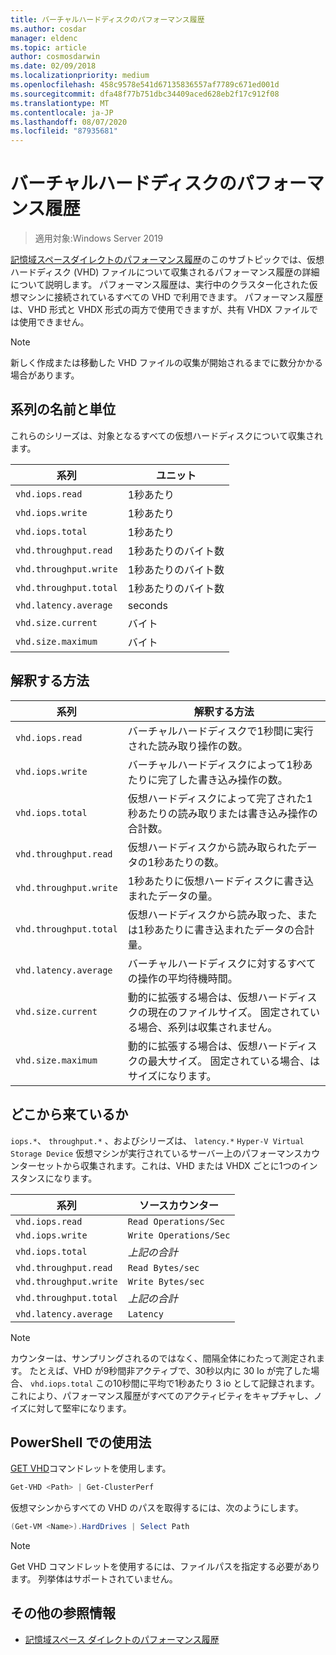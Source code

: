 ```yaml
---
title: バーチャルハードディスクのパフォーマンス履歴
ms.author: cosdar
manager: eldenc
ms.topic: article
author: cosmosdarwin
ms.date: 02/09/2018
ms.localizationpriority: medium
ms.openlocfilehash: 458c9578e541d67135836557af7789c671ed001d
ms.sourcegitcommit: dfa48f77b751dbc34409aced628eb2f17c912f08
ms.translationtype: MT
ms.contentlocale: ja-JP
ms.lasthandoff: 08/07/2020
ms.locfileid: "87935681"
---
```

# <a name="performance-history-for-virtual-hard-disks"></a>バーチャルハードディスクのパフォーマンス履歴

> 適用対象:Windows Server 2019

[記憶域スペースダイレクトのパフォーマンス履歴](performance-history.md)のこのサブトピックでは、仮想ハードディスク (VHD) ファイルについて収集されるパフォーマンス履歴の詳細について説明します。 パフォーマンス履歴は、実行中のクラスター化された仮想マシンに接続されているすべての VHD で利用できます。 パフォーマンス履歴は、VHD 形式と VHDX 形式の両方で使用できますが、共有 VHDX ファイルでは使用できません。

   > [!NOTE]
   > 新しく作成または移動した VHD ファイルの収集が開始されるまでに数分かかる場合があります。

## <a name="series-names-and-units"></a>系列の名前と単位

これらのシリーズは、対象となるすべての仮想ハードディスクについて収集されます。

| 系列                    | ユニット             |
|---------------------------|------------------|
| `vhd.iops.read`           | 1秒あたり       |
| `vhd.iops.write`          | 1秒あたり       |
| `vhd.iops.total`          | 1秒あたり       |
| `vhd.throughput.read`     | 1秒あたりのバイト数 |
| `vhd.throughput.write`    | 1秒あたりのバイト数 |
| `vhd.throughput.total`    | 1秒あたりのバイト数 |
| `vhd.latency.average`     | seconds          |
| `vhd.size.current`        | バイト            |
| `vhd.size.maximum`        | バイト            |

## <a name="how-to-interpret"></a>解釈する方法

| 系列                    | 解釈する方法                                                                                                 |
|---------------------------|------------------------------------------------------------------------------------------------------------------|
| `vhd.iops.read`           | バーチャルハードディスクで1秒間に実行された読み取り操作の数。                                         |
| `vhd.iops.write`          | バーチャルハードディスクによって1秒あたりに完了した書き込み操作の数。                                        |
| `vhd.iops.total`          | 仮想ハードディスクによって完了された1秒あたりの読み取りまたは書き込み操作の合計数。                          |
| `vhd.throughput.read`     | 仮想ハードディスクから読み取られたデータの1秒あたりの数。                                                     |
| `vhd.throughput.write`    | 1秒あたりに仮想ハードディスクに書き込まれたデータの量。                                                    |
| `vhd.throughput.total`    | 仮想ハードディスクから読み取った、または1秒あたりに書き込まれたデータの合計量。                                 |
| `vhd.latency.average`     | バーチャルハードディスクに対するすべての操作の平均待機時間。                                              |
| `vhd.size.current`        | 動的に拡張する場合は、仮想ハードディスクの現在のファイルサイズ。 固定されている場合、系列は収集されません。 |
| `vhd.size.maximum`        | 動的に拡張する場合は、仮想ハードディスクの最大サイズ。 固定されている場合、はサイズになります。                  |

## <a name="where-they-come-from"></a>どこから来ているか

`iops.*`、 `throughput.*` 、およびシリーズは、 `latency.*` `Hyper-V Virtual Storage Device` 仮想マシンが実行されているサーバー上のパフォーマンスカウンターセットから収集されます。これは、VHD または VHDX ごとに1つのインスタンスになります。

| 系列                    | ソースカウンター         |
|---------------------------|------------------------|
| `vhd.iops.read`           | `Read Operations/Sec`  |
| `vhd.iops.write`          | `Write Operations/Sec` |
| `vhd.iops.total`          | *上記の合計*     |
| `vhd.throughput.read`     | `Read Bytes/sec`       |
| `vhd.throughput.write`    | `Write Bytes/sec`      |
| `vhd.throughput.total`    | *上記の合計*     |
| `vhd.latency.average`     | `Latency`              |

   > [!NOTE]
   > カウンターは、サンプリングされるのではなく、間隔全体にわたって測定されます。 たとえば、VHD が9秒間非アクティブで、30秒以内に 30 Io が完了した場合、 `vhd.iops.total` この10秒間に平均で1秒あたり 3 io として記録されます。 これにより、パフォーマンス履歴がすべてのアクティビティをキャプチャし、ノイズに対して堅牢になります。

## <a name="usage-in-powershell"></a>PowerShell での使用法

[GET VHD](/powershell/module/hyper-v/get-vhd)コマンドレットを使用します。

```PowerShell
Get-VHD <Path> | Get-ClusterPerf
```

仮想マシンからすべての VHD のパスを取得するには、次のようにします。

```PowerShell
(Get-VM <Name>).HardDrives | Select Path
```

   > [!NOTE]
   > Get VHD コマンドレットを使用するには、ファイルパスを指定する必要があります。 列挙体はサポートされていません。

## <a name="additional-references"></a>その他の参照情報

- [記憶域スペース ダイレクトのパフォーマンス履歴](performance-history.md)

